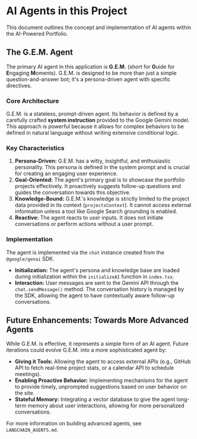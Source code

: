 # AI Agents in this Project

This document outlines the concept and implementation of AI agents within the AI-Powered Portfolio.

## The G.E.M. Agent

The primary AI agent in this application is **G.E.M.** (short for **G**uide for **E**ngaging **M**oments). G.E.M. is designed to be more than just a simple question-and-answer bot; it's a persona-driven agent with specific directives.

### Core Architecture

G.E.M. is a stateless, prompt-driven agent. Its behavior is defined by a carefully crafted **system instruction** provided to the Google Gemini model. This approach is powerful because it allows for complex behaviors to be defined in natural language without writing extensive conditional logic.

### Key Characteristics

1.  **Persona-Driven:** G.E.M. has a witty, insightful, and enthusiastic personality. This persona is defined in the system prompt and is crucial for creating an engaging user experience.
2.  **Goal-Oriented:** The agent's primary goal is to showcase the portfolio projects effectively. It proactively suggests follow-up questions and guides the conversation towards this objective.
3.  **Knowledge-Bound:** G.E.M.'s knowledge is strictly limited to the project data provided in its context (`projectsContext`). It cannot access external information unless a tool like Google Search grounding is enabled.
4.  **Reactive:** The agent reacts to user inputs. It does not initiate conversations or perform actions without a user prompt.

### Implementation

The agent is implemented via the `chat` instance created from the `@google/genai` SDK.

-   **Initialization:** The agent's persona and knowledge base are loaded during initialization within the `initializeAI` function in `index.tsx`.
-   **Interaction:** User messages are sent to the Gemini API through the `chat.sendMessage()` method. The conversation history is managed by the SDK, allowing the agent to have contextually aware follow-up conversations.

## Future Enhancements: Towards More Advanced Agents

While G.E.M. is effective, it represents a simple form of an AI agent. Future iterations could evolve G.E.M. into a more sophisticated agent by:

-   **Giving it Tools:** Allowing the agent to access external APIs (e.g., GitHub API to fetch real-time project stats, or a calendar API to schedule meetings).
-   **Enabling Proactive Behavior:** Implementing mechanisms for the agent to provide timely, unprompted suggestions based on user behavior on the site.
-   **Stateful Memory:** Integrating a vector database to give the agent long-term memory about user interactions, allowing for more personalized conversations.

For more information on building advanced agents, see `LANGCHAIN_AGENTS.md`.
